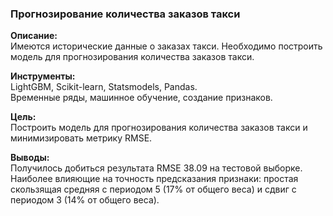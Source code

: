 ### Прогнозирование количества заказов такси  
**Описание:**  
Имеются исторические данные о заказах такси. Необходимо построить модель для прогнозирования количества заказов такси.
  
**Инструменты:**  
LightGBM, Scikit-learn, Statsmodels, Pandas.  
Временные ряды, машинное обучение, создание признаков.

**Цель:**  
Построить модель для прогнозирования количества заказов такси и минимизировать метрику RMSE.

**Выводы:**  
Получилось добиться результата RMSE 38.09 на тестовой выборке. Наиболее влияющие на точность предсказания признаки: простая скользящая средняя с периодом 5 (17% от общего веса) и сдвиг с периодом 3 (14% от общего веса).
